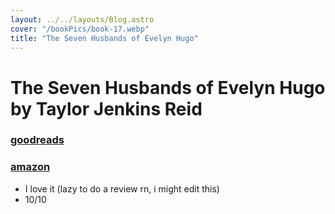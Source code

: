 ```yaml
---
layout: ../../layouts/Blog.astro
cover: "/bookPics/book-17.webp"
title: "The Seven Husbands of Evelyn Hugo"
---
```


# The Seven Husbands of Evelyn Hugo by Taylor Jenkins Reid
### **[goodreads](https://www.goodreads.com/book/show/32620332-the-seven-husbands-of-evelyn-hugo)**
### **[amazon](https://www.amazon.com/Seven-Husbands-Evelyn-Hugo-Novel/dp/1501139231)**
- I love it (lazy to do a review rn, i might edit this)
- 10/10